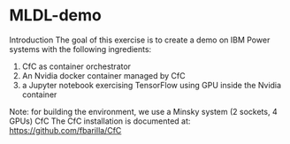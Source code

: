 # MLDL-demo
Introduction
The goal of this exercise is to create a demo on IBM Power systems with the following ingredients:
1) CfC as container orchestrator
2) An Nvidia docker container managed  by CfC
3) a Jupyter notebook exercising TensorFlow using GPU inside the Nvidia container

Note: for building the environment, we use a Minsky system (2 sockets, 4 GPUs)
CfC
The CfC installation is documented at: https://github.com/fbarilla/CfC
